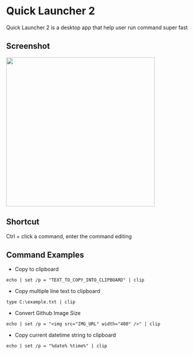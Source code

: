 
Quick Launcher 2
================

Quick Launcher 2 is a desktop app that help user run command super fast


Screenshot
----------

<img src="https://user-images.githubusercontent.com/4526937/125150146-7d554f00-e178-11eb-9013-7e95d96c6aa6.png" width="400" />


Shortcut
--------

Ctrl + click a command, enter the command editing  


Command Examples
----------------

* Copy to clipboard  

```
echo | set /p = "TEXT_TO_COPY_INTO_CLIPBOARD" | clip
```

* Copy multiple line text to clipboard  

```
type C:\example.txt | clip
```

* Convert Github Image Size  

```
echo | set /p = "<img src="IMG_URL" width="400" />" | clip 
```

* Copy current datetime string to clipboard  

```
echo | set /p = "%date% %time%" | clip 
```
